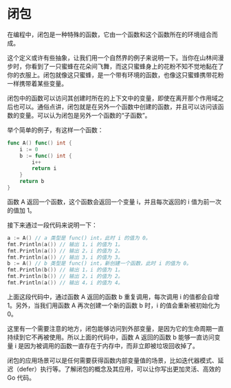 # 闭包
在编程中，闭包是一种特殊的函数，它由一个函数和这个函数所在的环境组合而成。

这个定义或许有些抽象，让我们用一个自然界的例子来说明一下。当你在山林间漫步时，你看到了一只蜜蜂在花朵间飞舞，而这只蜜蜂身上的花粉不知不觉地黏在了你的衣服上。闭包就像这只蜜蜂，是一个带有环境的函数，也像这只蜜蜂携带花粉一样携带着某些变量。

闭包中的函数可以访问其创建时所在的上下文中的变量，即使在离开那个作用域之后也可以。通俗点讲，闭包就是在另外一个函数中创建的函数，并且可以访问该函数的变量。可以认为闭包是另外一个函数的“子函数”。

举个简单的例子，有这样一个函数：
```go
func A() func() int {
    i := 0
    b := func() int {
        i++
        return i
    }
    return b
}
```

函数 A 返回一个函数，这个函数会返回一个变量 i，并且每次返回的 i 值为前一次的值加 1。

接下来通过一段代码来说明一下：
```go
a := A() // a 类型是 func() int，此时 i 的值为 0。
fmt.Println(a()) // 输出 1，i 的值为 1。
fmt.Println(a()) // 输出 2，i 的值为 2。
fmt.Println(a()) // 输出 3，i 的值为 3。
b := A() // b 类型是 func() int，新创建一个函数，此时 i 的值为 0。
fmt.Println(b()) // 输出 1，i 的值为 1。
fmt.Println(b()) // 输出 2，i 的值为 2。
fmt.Println(a()) // 输出 4，i 的值为 4。
```
上面这段代码中，通过函数 A 返回的函数 b 重复调用，每次调用 i 的值都会自增 1。另外，当我们用函数 A 再次创建一个新的函数 b 时，i 的值会重新被初始化为 0。

这里有一个需要注意的地方，闭包能够访问到外部变量，是因为它的生命周期一直持续到它不再被使用。所以上面的代码中，函数 A 返回的函数 b 能够一直访问变量 i 是因为被调用的函数一直存在于内存中，而非立即被垃圾回收掉了。

闭包的应用场景可以是任何需要获得函数内部变量值的场景，比如迭代器模式、延迟（defer）执行等。了解闭包的概念及其应用，可以让你写出更加灵活、高效的 Go 代码。